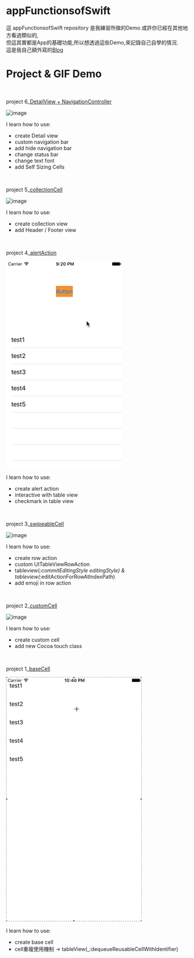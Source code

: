 # appFunctionsofSwift

這 appFunctionsofSwift repository 是我練習所做的Demo.或許你已經在其他地方看過類似的,  
但這其實都是App的基礎功能,所以想透過這些Demo,來記錄自己自學的情況.  
這是我自己額外寫的[Blog](https://medium.com/@yumin8312)

# Project & GIF  Demo  
</br>  

project 6_[DetailView + NavigationController](https://github.com/yumin8312/appFunctionsofSwift/tree/master/Project%206_DetailView%26navigationController)  

![image](https://github.com/yumin8312/appFunctionsofSwift/blob/master/Project%206_DetailView%26navigationController/navigationController.gif)  

I learn how to use:  
*   create Detail view
*   custom navigation bar
*   add hide navigation bar
*   change status bar 
*   change text font
*   add Self Sizing Cells


</br>  

project 5_[collectionCell](https://github.com/yumin8312/appFunctionsofSwift/tree/master/Project%205_collectionCell)  

![image](https://github.com/yumin8312/appFunctionsofSwift/blob/master/Project%205_collectionCell/collectionCell.gif)  

I learn how to use:  
*   create collection view
*   add Header / Footer view

  
</br>  

project 4_[alertAction](https://github.com/yumin8312/appFunctionsofSwift/tree/master/Project%204_alertAction)  

![image](https://github.com/yumin8312/appFunctionsofSwift/blob/master/Project%204_alertAction/alertAction.gif)  

I learn how to use:  
*   create alert action 
*   interactive with table view 
*   checkmark in table view 


</br>  

project 3_[swipeableCell](https://github.com/yumin8312/appFunctionsofSwift/tree/master/Project%203_swipeableCell)  

![image](https://github.com/yumin8312/appFunctionsofSwift/blob/master/Project%203_swipeableCell/swipeableCell.gif)  

I learn how to use:  
*  create row action 
*  custom  UITableViewRowAction  
*  tableview(_:commitEditingStyle editingStyle) & tableview(_:editActionForRowAtIndexPath)  
*  add emoji in row action  


</br> 

project 2_[customCell](https://github.com/yumin8312/appFunctionsofSwift/tree/master/Project%202_customCell)  

![image](https://github.com/yumin8312/appFunctionsofSwift/blob/master/Project%202_customCell/customCell.gif)  

I learn how to use:  
*  create custom cell
*  add new Cocoa touch class   


</br>  

project 1_[baseCell](https://github.com/yumin8312/appFunctionsofSwift/tree/master/Project%201_baseCell)  

![image](https://github.com/yumin8312/appFunctionsofSwift/blob/master/Project%201_baseCell/baseCell.gif)  

I learn how to use:  
*  create base cell
*  cell重複使用機制 -> tableView(_:dequeueReusableCellWithIdentifier)  
